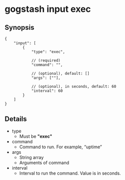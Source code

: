 gogstash input exec
===================

## Synopsis

```
{
	"input": [
		{
			"type": "exec",

			// (required)
			"command": "",

			// (optional), default: []
			"args": [""],

			// (optional), in seconds, default: 60
			"interval": 60
		}
	]
}
```

## Details

* type
	* Must be **"exec"**
* command
	* Command to run. For example, “uptime”
* args
	* String array
	* Arguments of command
* interval
	* Interval to run the command. Value is in seconds.
